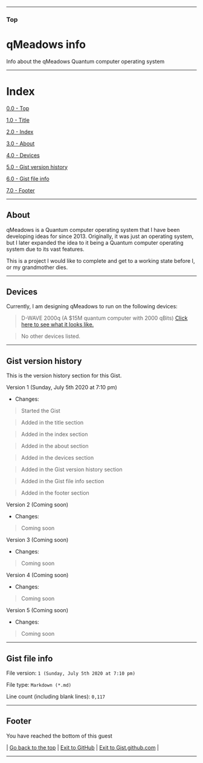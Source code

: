 
***

### Top

# qMeadows info

Info about the qMeadows Quantum computer operating system

***

# Index

[0.0 - Top](#Top)

[1.0 - Title](#qMeadows-info)

[2.0 - Index](#Index)

[3.0 - About](#About)

[4.0 - Devices](#Devices)

[5.0 - Gist version history](#Gist-version-history)

[6.0 - Gist file info](#Gist-file-info)

[7.0 - Footer](#Footer)

***

## About

qMeadows is a Quantum computer operating system that I have been developing ideas for since 2013. Originally, it was just an operating system, but I later expanded the idea to it being a Quantum computer operating system due to its vast features.

This is a project I would like to complete and get to a working state before I, or my grandmother dies. 

***

## Devices

Currently, I am designing qMeadows to run on the following devices:

> D-WAVE 2000q (A $15M quantum computer with 2000 qBits) [Click here to see what it looks like.](https://icdn4.digitaltrends.com/image/d-wave-2000q-1200x630-c-ar1.91.jpg?ver=1)

> No other devices listed.

***

## Gist version history

This is the version history section for this Gist.

Version 1 (Sunday, July 5th 2020 at 7:10 pm)

* Changes:

> Started the Gist

> Added in the title section

> Added in the index section

> Added in the about section

> Added in the devices section

> Added in the Gist version history section

> Added in the Gist file info section

> Added in the footer section

Version 2 (Coming soon)

* Changes:

> Coming soon

Version 3 (Coming soon)

* Changes:

> Coming soon

Version 4 (Coming soon)

* Changes:

> Coming soon

Version 5 (Coming soon)

* Changes:

> Coming soon

***

## Gist file info

File version: `1 (Sunday, July 5th 2020 at 7:10 pm)`

File type: `Markdown (*.md)`

Line count (including blank lines): `0,117`

***

## Footer

You have reached the bottom of this guest

| [Go back to the top](#Top) | [Exit to GitHub](https://github.com/) | [Exit to Gist.github.com](https://gist.github.com) |

***

